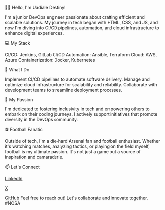 👋🏿 Hello, I'm Uadiale Destiny!

I'm a junior DevOps engineer passionate about crafting efficient and scalable solutions. My journey in tech began with HTML, CSS, and JS, and now I'm diving into CI/CD pipelines, automation, and cloud infrastructure to enhance digital experiences.

💻 My Stack

CI/CD: Jenkins, GitLab CI/CD
Automation: Ansible, Terraform
Cloud: AWS, Azure
Containerization: Docker, Kubernetes

🚀 What I Do

Implement CI/CD pipelines to automate software delivery.
Manage and optimize cloud infrastructure for scalability and reliability.
Collaborate with development teams to streamline deployment processes.

🌟 My Passion

I'm dedicated to fostering inclusivity in tech and empowering others to embark on their coding journeys. I actively support initiatives that promote diversity in the DevOps community.

⚽ Football Fanatic

Outside of tech, I'm a die-hard Arsenal fan and football enthusiast. Whether it's watching matches, analyzing tactics, or playing on the field myself, football is my ultimate passion. It's not just a game but a source of inspiration and camaraderie.

📫 Let's Connect

[LinkedIn](www.linkedin.com/in/destiny-uadiale-362a07292)

[X](https://x.com/_kingnosa)

[GitHub](https://github.com/Nosa47)
Feel free to reach out! Let's collaborate and innovate together. #NOSA
